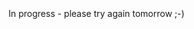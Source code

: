 <br />
<br />
<br />
In progress - please try again tomorrow ;-)

<!--
## Map.Map

`Map(Path directory, Options options) throws Exception`

Constructor that opens or creates a map in `directory`.

Throws: `java.lang.Exception` if something went wrong.

```java
Options options = new Options();
options.setBlockSize(512);
options.setBlockPoolMemory(GiB(2));
options.setCreateIfMissing(true);

multimap::Map map;
map.Open("/path/to/multimap", options);
```
-->

